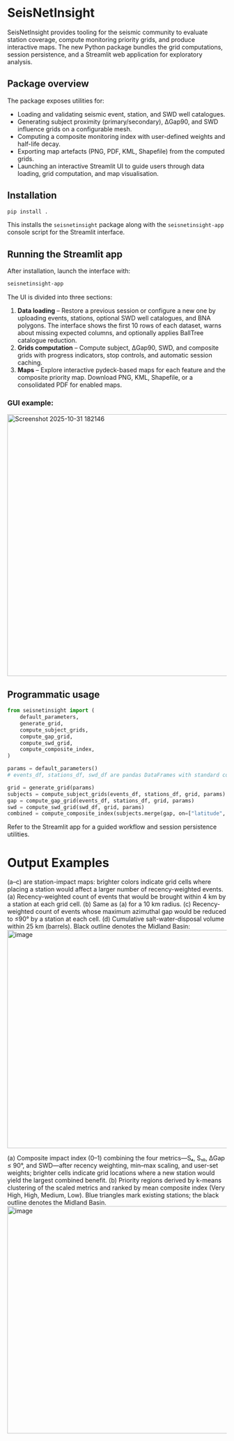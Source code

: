 # SeisNetInsight

SeisNetInsight provides tooling for the seismic community to evaluate station coverage, compute monitoring priority grids, and produce interactive maps. The new Python package bundles the grid computations, session persistence, and a Streamlit web application for exploratory analysis.

## Package overview

The package exposes utilities for:

- Loading and validating seismic event, station, and SWD well catalogues.
- Generating subject proximity (primary/secondary), ΔGap90, and SWD influence grids on a configurable mesh.
- Computing a composite monitoring index with user-defined weights and half-life decay.
- Exporting map artefacts (PNG, PDF, KML, Shapefile) from the computed grids.
- Launching an interactive Streamlit UI to guide users through data loading, grid computation, and map visualisation.

## Installation

```bash
pip install .
```

This installs the `seisnetinsight` package along with the `seisnetinsight-app` console script for the Streamlit interface.

## Running the Streamlit app

After installation, launch the interface with:

```bash
seisnetinsight-app
```

The UI is divided into three sections:

1. **Data loading** – Restore a previous session or configure a new one by uploading events, stations, optional SWD well catalogues, and BNA polygons. The interface shows the first 10 rows of each dataset, warns about missing expected columns, and optionally applies BallTree catalogue reduction.
2. **Grids computation** – Compute subject, ΔGap90, SWD, and composite grids with progress indicators, stop controls, and automatic session caching.
3. **Maps** – Explore interactive pydeck-based maps for each feature and the composite priority map. Download PNG, KML, Shapefile, or a consolidated PDF for enabled maps.

### GUI example:
<img width="600" height="600" alt="Screenshot 2025-10-31 182146" src="https://github.com/user-attachments/assets/4ad14cc1-7041-4b1e-ab58-414b401d17c5" />

## Programmatic usage

```python
from seisnetinsight import (
    default_parameters,
    generate_grid,
    compute_subject_grids,
    compute_gap_grid,
    compute_swd_grid,
    compute_composite_index,
)

params = default_parameters()
# events_df, stations_df, swd_df are pandas DataFrames with standard columns

grid = generate_grid(params)
subjects = compute_subject_grids(events_df, stations_df, grid, params)
gap = compute_gap_grid(events_df, stations_df, grid, params)
swd = compute_swd_grid(swd_df, grid, params)
combined = compute_composite_index(subjects.merge(gap, on=["latitude", "longitude"]).merge(swd, on=["latitude", "longitude"]), params)
```

Refer to the Streamlit app for a guided workflow and session persistence utilities.

# Output Examples
(a–c) are station-impact maps: brighter colors indicate grid cells where placing a station would affect a larger number of recency-weighted events. (a) Recency-weighted count of events that would be brought within 4 km by a station at each grid cell. (b) Same as (a) for a 10 km radius. (c) Recency-weighted count of events whose maximum azimuthal gap would be reduced to ≤90° by a station at each cell. (d) Cumulative salt-water-disposal volume within 25 km (barrels). Black outline denotes the Midland Basin:
<img width="520" height="500" alt="image" src="https://github.com/user-attachments/assets/3f67335f-5525-4fbe-b931-56f7d7fa2c0d" />

(a) Composite impact index (0–1) combining the four metrics—S₄, S₁₀, ΔGap ≤ 90°, and SWD—after recency weighting, min–max scaling, and user-set weights; brighter cells indicate grid locations where a new station would yield the largest combined benefit. (b) Priority regions derived by k-means clustering of the scaled metrics and ranked by mean composite index (Very High, High, Medium, Low). Blue triangles mark existing stations; the black outline denotes the Midland Basin.
<img width="900" height="521" alt="image" src="https://github.com/user-attachments/assets/53a6fec4-0de5-4c7e-8e01-c358656033da" />



